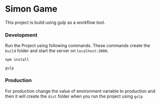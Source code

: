 # Simon Game

This project is build using gulp as a workflow tool.

### Development 
Run the Project using following commands. These commands create the `build` folder and start the server on `localhost:3000`.

`npm install`

`gulp`

### Production 
For production change the value of environment variable to production and then it will create the `dist` folder when you run the project using `gulp`


